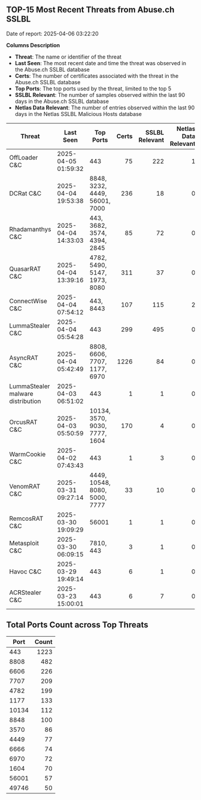 ## TOP-15 Most Recent Threats from Abuse.ch SSLBL
Date of report: 2025-04-06 03:22:20

**Columns Description**
- **Threat**: The name or identifier of the threat
- **Last Seen**: The most recent date and time the threat was observed in the Abuse.ch SSLBL database
- **Certs**: The number of certificates associated with the threat in the Abuse.ch SSLBL database
- **Top Ports**: The top ports used by the threat, limited to the top 5
- **SSLBL Relevant**: The number of samples observed within the last 90 days in the Abuse.ch SSLBL database
- **Netlas Data Relevant**: The number of entries observed within the last 90 days in the Netlas SSLBL Malicious Hosts database



| Threat                     | Last Seen           | Top Ports          | Certs        | SSLBL Relevant   | Netlas Data Relevant  |
|----------------------------|---------------------|--------------------|-------------:|-----------------:|----------------------:|
| OffLoader C&C              | 2025-04-05 01:59:32 | 443 | 75 | 222 | 1 |
| DCRat C&C                  | 2025-04-04 19:53:38 | 8848, 3232, 4449, 56001, 7000 | 236 | 18 | 0 |
| Rhadamanthys C&C           | 2025-04-04 14:33:03 | 443, 3682, 3574, 4394, 2845 | 85 | 72 | 0 |
| QuasarRAT C&C              | 2025-04-04 13:39:16 | 4782, 5490, 5147, 1973, 8080 | 311 | 37 | 0 |
| ConnectWise C&C            | 2025-04-04 07:54:12 | 443, 8443 | 107 | 115 | 2 |
| LummaStealer C&C           | 2025-04-04 05:54:28 | 443 | 299 | 495 | 0 |
| AsyncRAT C&C               | 2025-04-04 05:42:49 | 8808, 6606, 7707, 1177, 6970 | 1226 | 84 | 0 |
| LummaStealer malware distribution | 2025-04-03 06:51:02 | 443 | 1 | 1 | 0 |
| OrcusRAT C&C               | 2025-04-03 05:50:59 | 10134, 3570, 9030, 7777, 1604 | 170 | 4 | 0 |
| WarmCookie C&C             | 2025-04-02 07:43:43 | 443 | 1 | 3 | 0 |
| VenomRAT C&C               | 2025-03-31 09:27:14 | 4449, 10548, 8080, 5000, 7777 | 33 | 10 | 0 |
| RemcosRAT C&C              | 2025-03-30 19:09:29 | 56001 | 1 | 1 | 0 |
| Metasploit C&C             | 2025-03-30 06:09:15 | 7810, 443 | 3 | 1 | 0 |
| Havoc C&C                  | 2025-03-29 19:49:14 | 443 | 6 | 1 | 0 |
| ACRStealer C&C             | 2025-03-23 15:00:01 | 443 | 6 | 7 | 0 |

## Total Ports Count across Top Threats
| Port       | Count      |
|------------|-----------:|
| 443 | 1223 |
| 8808 | 482 |
| 6606 | 226 |
| 7707 | 209 |
| 4782 | 199 |
| 1177 | 133 |
| 10134 | 112 |
| 8848 | 100 |
| 3570 | 86 |
| 4449 | 77 |
| 6666 | 74 |
| 6970 | 72 |
| 1604 | 70 |
| 56001 | 57 |
| 49746 | 50 |